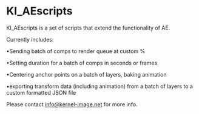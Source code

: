 # KI_AEscripts
KI_AEscripts is a set of scripts that extend the functionality of AE.


Currently includes:


•Sending batch of comps to render queue at custom %

•Setting duration for a batch of comps in seconds or frames

•Centering anchor points on a batch of layers, baking animation

•exporting transform data (including animation) from a batch of layers to 	a custom formatted JSON file


Please contact info@kernel-image.net for more info.
